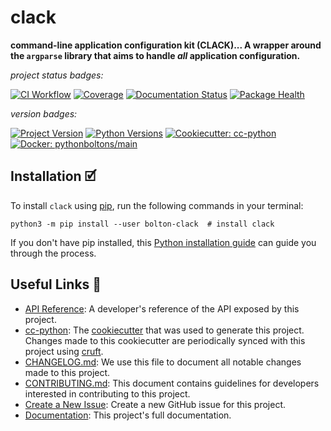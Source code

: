 # clack

**command-line application configuration kit (CLACK)... A wrapper around the `argparse` library that aims to handle _all_ application configuration.**

_project status badges:_

[![CI Workflow](https://github.com/python-boltons/clack/actions/workflows/ci.yml/badge.svg)](https://github.com/python-boltons/clack/actions/workflows/ci.yml)
[![Coverage](https://codecov.io/gh/python-boltons/clack/branch/master/graph/badge.svg)](https://codecov.io/gh/python-boltons/clack)
[![Documentation Status](https://readthedocs.org/projects/bolton-clack/badge/?version=latest)](https://bolton-clack.readthedocs.io/en/latest/?badge=latest)
[![Package Health](https://snyk.io/advisor/python/bolton-clack/badge.svg)](https://snyk.io/advisor/python/bolton-clack)

_version badges:_

[![Project Version](https://img.shields.io/pypi/v/bolton-clack)](https://pypi.org/project/bolton-clack/)
[![Python Versions](https://img.shields.io/pypi/pyversions/bolton-clack)](https://pypi.org/project/bolton-clack/)
[![Cookiecutter: cc-python](https://img.shields.io/static/v1?label=cc-python&message=2024.01.16-4&color=d4aa00&logo=cookiecutter&logoColor=d4aa00)](https://github.com/python-boltons/cc-python)
[![Docker: pythonboltons/main](https://img.shields.io/static/v1?label=pythonboltons%20%2F%20main&message=2024.01.16&color=8ec4ad&logo=docker&logoColor=8ec4ad)](https://github.com/python-boltons/docker-python)


## Installation 🗹

To install `clack` using [pip][9], run the following
commands in your terminal:

``` shell
python3 -m pip install --user bolton-clack  # install clack
```

If you don't have pip installed, this [Python installation guide][10] can guide
you through the process.

<!-- [[[[[kooky.cog
from pathlib import Path

lines = Path("./docs/design/design.md").read_text().split("\n")
if any(L.strip() for L in lines):
    fixed_lines = [L.replace("(.", "(./docs/design") if L.startswith("![") else L for L in lines]
    print("## Design Diagrams\n")
    print("\n".join(fixed_lines))
]]]]] -->
<!-- [[[[[end]]]]] -->


## Useful Links 🔗

* [API Reference][3]: A developer's reference of the API exposed by this
  project.
* [cc-python][4]: The [cookiecutter][5] that was used to generate this project.
  Changes made to this cookiecutter are periodically synced with this project
  using [cruft][12].
* [CHANGELOG.md][2]: We use this file to document all notable changes made to
  this project.
* [CONTRIBUTING.md][7]: This document contains guidelines for developers
  interested in contributing to this project.
* [Create a New Issue][13]: Create a new GitHub issue for this project.
* [Documentation][1]: This project's full documentation.


[1]: https://bolton-clack.readthedocs.io/en/latest
[2]: https://github.com/python-boltons/clack/blob/master/CHANGELOG.md
[3]: https://bolton-clack.readthedocs.io/en/latest/modules.html
[4]: https://github.com/python-boltons/cc-python
[5]: https://github.com/cookiecutter/cookiecutter
[6]: https://docs.readthedocs.io/en/stable/
[7]: https://github.com/python-boltons/clack/blob/master/CONTRIBUTING.md
[8]: https://github.com/python-boltons/clack
[9]: https://pip.pypa.io
[10]: http://docs.python-guide.org/en/latest/starting/installation/
[11]: https://github.com/pypa/pipx
[12]: https://github.com/cruft/cruft
[13]: https://github.com/python-boltons/clack/issues/new/choose
